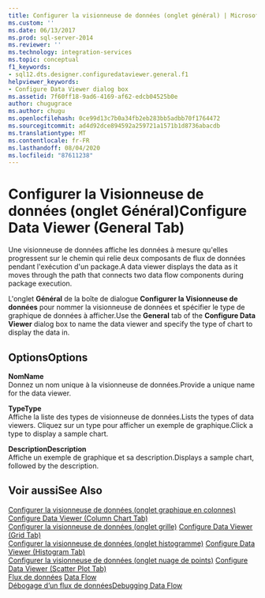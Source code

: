 ```yaml
---
title: Configurer la visionneuse de données (onglet général) | Microsoft Docs
ms.custom: ''
ms.date: 06/13/2017
ms.prod: sql-server-2014
ms.reviewer: ''
ms.technology: integration-services
ms.topic: conceptual
f1_keywords:
- sql12.dts.designer.configuredataviewer.general.f1
helpviewer_keywords:
- Configure Data Viewer dialog box
ms.assetid: 7f60ff18-9ad6-4169-af62-edcb04525b0e
author: chugugrace
ms.author: chugu
ms.openlocfilehash: 0ce99d13c7b0a34fb2eb283bb5adbb70f1764472
ms.sourcegitcommit: ad4d92dce894592a259721a1571b1d8736abacdb
ms.translationtype: MT
ms.contentlocale: fr-FR
ms.lasthandoff: 08/04/2020
ms.locfileid: "87611238"
---
```

# <a name="configure-data-viewer-general-tab"></a><span data-ttu-id="2c6af-102">Configurer la Visionneuse de données (onglet Général)</span><span class="sxs-lookup"><span data-stu-id="2c6af-102">Configure Data Viewer (General Tab)</span></span>
  <span data-ttu-id="2c6af-103">Une visionneuse de données affiche les données à mesure qu'elles progressent sur le chemin qui relie deux composants de flux de données pendant l'exécution d'un package.</span><span class="sxs-lookup"><span data-stu-id="2c6af-103">A data viewer displays the data as it moves through the path that connects two data flow components during package execution.</span></span>  
  
 <span data-ttu-id="2c6af-104">L'onglet **Général** de la boîte de dialogue **Configurer la Visionneuse de données** pour nommer la visionneuse de données et spécifier le type de graphique de données à afficher.</span><span class="sxs-lookup"><span data-stu-id="2c6af-104">Use the **General** tab of the **Configure Data Viewer** dialog box to name the data viewer and specify the type of chart to display the data in.</span></span>  
  
## <a name="options"></a><span data-ttu-id="2c6af-105">Options</span><span class="sxs-lookup"><span data-stu-id="2c6af-105">Options</span></span>  
 <span data-ttu-id="2c6af-106">**Nom**</span><span class="sxs-lookup"><span data-stu-id="2c6af-106">**Name**</span></span>  
 <span data-ttu-id="2c6af-107">Donnez un nom unique à la visionneuse de données.</span><span class="sxs-lookup"><span data-stu-id="2c6af-107">Provide a unique name for the data viewer.</span></span>  
  
 <span data-ttu-id="2c6af-108">**Type**</span><span class="sxs-lookup"><span data-stu-id="2c6af-108">**Type**</span></span>  
 <span data-ttu-id="2c6af-109">Affiche la liste des types de visionneuse de données.</span><span class="sxs-lookup"><span data-stu-id="2c6af-109">Lists the types of data viewers.</span></span> <span data-ttu-id="2c6af-110">Cliquez sur un type pour afficher un exemple de graphique.</span><span class="sxs-lookup"><span data-stu-id="2c6af-110">Click a type to display a sample chart.</span></span>  
  
 <span data-ttu-id="2c6af-111">**Description**</span><span class="sxs-lookup"><span data-stu-id="2c6af-111">**Description**</span></span>  
 <span data-ttu-id="2c6af-112">Affiche un exemple de graphique et sa description.</span><span class="sxs-lookup"><span data-stu-id="2c6af-112">Displays a sample chart, followed by the description.</span></span>  
  
## <a name="see-also"></a><span data-ttu-id="2c6af-113">Voir aussi</span><span class="sxs-lookup"><span data-stu-id="2c6af-113">See Also</span></span>  
 <span data-ttu-id="2c6af-114">[Configurer la visionneuse de données &#40;onglet graphique en colonnes&#41;](../../2014/integration-services/configure-data-viewer-column-chart-tab.md) </span><span class="sxs-lookup"><span data-stu-id="2c6af-114">[Configure Data Viewer &#40;Column Chart Tab&#41;](../../2014/integration-services/configure-data-viewer-column-chart-tab.md) </span></span>  
 <span data-ttu-id="2c6af-115">[Configurer la visionneuse de données &#40;onglet grille&#41;](../../2014/integration-services/configure-data-viewer-grid-tab.md) </span><span class="sxs-lookup"><span data-stu-id="2c6af-115">[Configure Data Viewer &#40;Grid Tab&#41;](../../2014/integration-services/configure-data-viewer-grid-tab.md) </span></span>  
 <span data-ttu-id="2c6af-116">[Configurer la visionneuse de données &#40;onglet histogramme&#41;](../../2014/integration-services/configure-data-viewer-histogram-tab.md) </span><span class="sxs-lookup"><span data-stu-id="2c6af-116">[Configure Data Viewer &#40;Histogram Tab&#41;](../../2014/integration-services/configure-data-viewer-histogram-tab.md) </span></span>  
 <span data-ttu-id="2c6af-117">[Configurer la visionneuse de données &#40;onglet nuage de points&#41;](../../2014/integration-services/configure-data-viewer-scatter-plot-tab.md) </span><span class="sxs-lookup"><span data-stu-id="2c6af-117">[Configure Data Viewer &#40;Scatter Plot Tab&#41;](../../2014/integration-services/configure-data-viewer-scatter-plot-tab.md) </span></span>  
 <span data-ttu-id="2c6af-118">[Flux de données](data-flow/data-flow.md) </span><span class="sxs-lookup"><span data-stu-id="2c6af-118">[Data Flow](data-flow/data-flow.md) </span></span>  
 [<span data-ttu-id="2c6af-119">Débogage d’un flux de données</span><span class="sxs-lookup"><span data-stu-id="2c6af-119">Debugging Data Flow</span></span>](troubleshooting/debugging-data-flow.md)  
  
  
